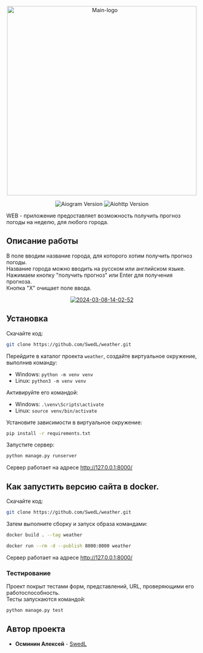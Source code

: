 <p align="center"><img src="https://i.ibb.co/rcp4mz4/Group-7.png" alt="Main-logo" border="0" width="500"></p>

<p align="center">
   <img src="https://img.shields.io/badge/Python-3.11-orange)" alt="Aiogram Version">
   <img src="https://img.shields.io/badge/Django-5.0.7-E86F00" alt="Aiohttp Version">
</p>

<p>WEB - приложение предоставляет возможность получить прогноз погоды на неделю, для любого города.</p>


## Описание работы
В поле вводим название города, для которого хотим получить прогноз погоды.<br>
Название города можно вводить на русском или английском языке.<br>
Нажимаем кнопку "получить прогноз" или Enter для получения прогноза.<br>
Кнопка "X" очищает поле ввода.

<p align="center">
<a href="https://i.ibb.co/Lk3k6jX/2024-07-19-16-22-11.png"><img src="https://i.ibb.co/Lk3k6jX/2024-07-19-16-22-11.png" alt="2024-03-08-14-02-52" border="0"></a>
</p>


## Установка

Скачайте код:
```sh
git clone https://github.com/SwedL/weather.git
```
Перейдите в каталог проекта `weather`, создайте виртуальное окружение, выполнив команду:

- Windows: `python -m venv venv`
- Linux: `python3 -m venv venv`

Активируйте его командой:

- Windows: `.\venv\Scripts\activate`
- Linux: `source venv/bin/activate`


Установите зависимости в виртуальное окружение:

```sh
pip install -r requirements.txt
```

Запустите сервер:
```sh
python manage.py runserver
```
Сервер работает на адресе <a href="http://127.0.0.1:8000/">http://127.0.0.1:8000/</a>

## Как запустить версию сайта в docker.
Скачайте код:
```sh
git clone https://github.com/SwedL/weather.git
```
Затем выполните сборку и запуск образа командами:
```sh
docker build . --tag weather
```
```sh
docker run --rm -d --publish 8000:8000 weather
```
Сервер работает на адресе <a href="http://127.0.0.1:8000/">http://127.0.0.1:8000/</a>

### Тестирование

Проект покрыт тестами форм, представлений, URL, проверяющими его работоспособность.<br>
Тесты запускаются командой:
```sh
python manage.py test
```
## Автор проекта

* **Осминин Алексей** - [SwedL](https://github.com/SwedL)


